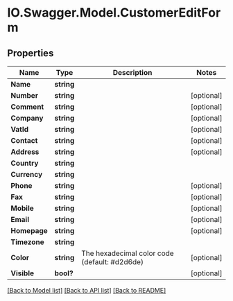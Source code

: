 # IO.Swagger.Model.CustomerEditForm
## Properties

Name | Type | Description | Notes
------------ | ------------- | ------------- | -------------
**Name** | **string** |  | 
**Number** | **string** |  | [optional] 
**Comment** | **string** |  | [optional] 
**Company** | **string** |  | [optional] 
**VatId** | **string** |  | [optional] 
**Contact** | **string** |  | [optional] 
**Address** | **string** |  | [optional] 
**Country** | **string** |  | 
**Currency** | **string** |  | 
**Phone** | **string** |  | [optional] 
**Fax** | **string** |  | [optional] 
**Mobile** | **string** |  | [optional] 
**Email** | **string** |  | [optional] 
**Homepage** | **string** |  | [optional] 
**Timezone** | **string** |  | 
**Color** | **string** | The hexadecimal color code (default: #d2d6de) | [optional] 
**Visible** | **bool?** |  | [optional] 

[[Back to Model list]](../README.md#documentation-for-models) [[Back to API list]](../README.md#documentation-for-api-endpoints) [[Back to README]](../README.md)

